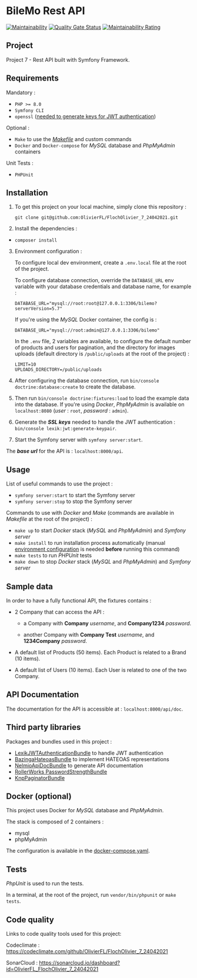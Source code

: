 # BileMo Rest API

[![Maintainability](https://api.codeclimate.com/v1/badges/fce55f925a496109de14/maintainability)](https://codeclimate.com/github/OlivierFL/FlochOlivier_7_24042021/maintainability)
[![Quality Gate Status](https://sonarcloud.io/api/project_badges/measure?project=OlivierFL_FlochOlivier_7_24042021&metric=alert_status)](https://sonarcloud.io/dashboard?id=OlivierFL_FlochOlivier_7_24042021)
[![Maintainability Rating](https://sonarcloud.io/api/project_badges/measure?project=OlivierFL_FlochOlivier_7_24042021&metric=sqale_rating)](https://sonarcloud.io/dashboard?id=OlivierFL_FlochOlivier_7_24042021)

## Project

Project 7 - Rest API built with Symfony Framework.

## Requirements

Mandatory :

- `PHP >= 8.0`
- `Symfony CLI`
- `openssl` ([needed to generate keys for JWT authentication](https://github.com/lexik/LexikJWTAuthenticationBundle/blob/master/Resources/doc/index.md#generate-the-ssl-keys))

Optional :

- `Make` to use the [_Makefile_](./Makefile) and custom commands
- `Docker` and `Docker-compose` for _MySQL_ database and _PhpMyAdmin_ containers

Unit Tests :

- `PHPUnit`

## Installation

1. To get this project on your local machine, simply clone this repository :
   ```shell
   git clone git@github.com:OlivierFL/FlochOlivier_7_24042021.git
   ```


2. Install the dependencies :

- `composer install`


3. Environment configuration :

   To configure local dev environment, create a `.env.local` file at the root of the project.

   To configure database connection, override the `DATABASE_URL` env variable with your database credentials and database name, for example :

    ```dotenv
    DATABASE_URL="mysql://root:root@127.0.0.1:3306/bilemo?serverVersion=5.7"
    ```

   If you're using the _MySQL_ Docker container, the config is :

    ```dotenv
    DATABASE_URL="mysql://root:admin@127.0.0.1:3306/bilemo"
    ```

   In the `.env` file, 2 variables are available, to configure the default number of products and users for pagination, and the directory for images uploads (default directory is `/public/uploads` at the root of the project) :

    ```dotenv
    LIMIT=10
    UPLOADS_DIRECTORY=/public/uploads
    ```

4. After configuring the database connection, run `bin/console doctrine:database:create` to create the database.


5. Then run `bin/console doctrine:fixtures:load` to load the example data into the database. If you're using _Docker_, _PhpMyAdmin_ is available on `localhost:8080` (_user_ : `root`, _password_ : `admin`).


6. Generate the ___SSL keys___ needed to handle the JWT authentication : `bin/console lexik:jwt:generate-keypair`.


7. Start the Symfony server with `symfony server:start`.

The ___base url___ for the API is : `localhost:8000/api`.

## Usage

List of useful commands to use the project :

- `symfony server:start` to start the Symfony server
- `symfony server:stop` to stop the Symfony server

Commands to use with _Docker_ and _Make_ (commands are available in _Makefile_ at the root of the project) :

- `make up` to start _Docker_ stack (_MySQL_ and _PhpMyAdmin_) and _Symfony server_
- `make install` to run installation process automatically (manual [environment configuration](#Installation) is needed __before__ running this command)
- `make tests` to run _PHPUnit_ tests
- `make down` to stop _Docker_ stack (_MySQL_ and _PhpMyAdmin_) and _Symfony server_

## Sample data

In order to have a fully functional API, the fixtures contains :

- 2 Company that can access the API :
    - a Company with __Company__ _username_, and __Company1234__ _password_.

    - another Company with __Company Test__ _username_, and __1234Company__ _password_.


- A default list of Products (50 items). Each Product is related to a Brand (10 items).


- A default list of Users (10 items). Each User is related to one of the two Company.

## API Documentation

The documentation for the API is accessible at : `localhost:8000/api/doc`.

## Third party libraries

Packages and bundles used in this project :

- [LexikJWTAuthenticationBundle](https://github.com/lexik/LexikJWTAuthenticationBundle) to handle JWT authentication
- [BazingaHateoasBundle](https://github.com/willdurand/BazingaHateoasBundle) to implement HATEOAS representations
- [NelmioApiDocBundle](https://github.com/nelmio/NelmioApiDocBundle) to generate API documentation
- [RollerWorks PasswordStrengthBundle](https://github.com/rollerworks/PasswordStrengthBundle)
- [KnpPaginatorBundle](https://github.com/KnpLabs/KnpPaginatorBundle)

## Docker (optional)

This project uses Docker for _MySQL_ database and _PhpMyAdmin_.

The stack is composed of 2 containers :

- mysql
- phpMyAdmin

The configuration is available in the [docker-compose.yaml](./docker-compose.yaml).

## Tests

_PhpUnit_ is used to run the tests.

In a terminal, at the root of the project, run `vendor/bin/phpunit` or `make tests`.

## Code quality

Links to code quality tools used for this project:

Codeclimate : https://codeclimate.com/github/OlivierFL/FlochOlivier_7_24042021

SonarCloud : https://sonarcloud.io/dashboard?id=OlivierFL_FlochOlivier_7_24042021

